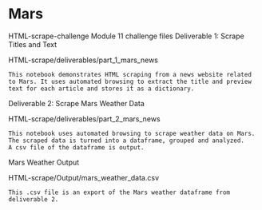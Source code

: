 # Mars


HTML-scrape-challenge
Module 11 challenge files
Deliverable 1: Scrape Titles and Text

HTML-scrape/deliverables/part_1_mars_news

    This notebook demonstrates HTML scraping from a news website related to Mars. It uses automated browsing to extract the title and preview text for each article and stores it as a dictionary.

Deliverable 2: Scrape Mars Weather Data

HTML-scrape/deliverables/part_2_mars_news

    This notebook uses automated browsing to scrape weather data on Mars. The scraped data is turned into a dataframe, grouped and analyzed.
    A csv file of the dataframe is output.

Mars Weather Output

HTML-scrape/Output/mars_weather_data.csv

    This .csv file is an export of the Mars weather dataframe from deliverable 2.
